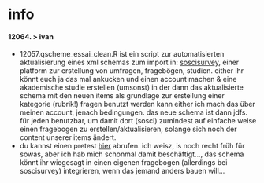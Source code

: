 # info
#### 12064. > ivan
- 12057.qscheme_essai_clean.R ist ein script zur automatisierten aktualisierung eines xml schemas zum import in: [soscisurvey](https://soscisurvey.de), einer platform zur erstellung von umfragen, fragebögen, studien. either ihr könnt euch ja das mal ankucken und einen account machen & eine akademische studie erstellen (umsonst) in der dann das aktualisierte schema mit den neuen items als grundlage zur erstellung einer kategorie (rubrik!) fragen benutzt werden kann either ich mach das über meinen account, jenach bedingungen. das neue schema ist dann jdfs. für jeden benutzbar, um damit dort (sosci) zumindest auf einfache weise einen fragebogen zu erstellen/aktualisieren, solange sich noch der content unserer items ändert.
- du kannst einen pretest [hier](https://www.soscisurvey.de/hux2022/?act=4ALCb2to15QLAFjCofKqQ5PF) abrufen. ich weisz, is noch recht früh für sowas, aber ich hab mich schonmal damit beschäftigt..., das schema könnt ihr wiegesagt in einen eigenen fragebogen (allerdings bei soscisurvey) integrieren, wenn das jemand anders bauen will...